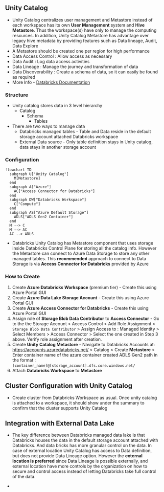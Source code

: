 ## Unity Catalog
- Unity Catalog centralizes user management and Metastore instead of each workspace has its own **User Management** system and **Hive Metastore**. Thus the workspace(s) have only to manage the computing resources. In addition, Unity Catalog Metastore has advantage over legacy hive metadata by providing features such as Data lineage, Audit, Data Explore
- A Metastore should be created one per region for high performance
- Data Access Control : Allow access as necessary 
- Data Audit : Log data access activities
- Data Lineage : Manage the journey and transformation of data
- Data Discoverability : Create a schema of data, so it can easily be found as required
- More Info - [Databricks Documentation](https://docs.databricks.com/en/data-governance/unity-catalog/index.html)

### Structure
- Unity catalog stores data in 3 level hierarchy
    - Catalog
        - Schema
            - Tables
- There are two ways to manage data
    - Databricks managed tables - Table and Data reside in the default storage account attached Databricks workspace
    - External Data source - Only table definition stays in Unity catalog, data stays in another storage account
 
      
### Configuration
```mermaid
flowchart TD
  subgraph U["Unity Catalog"]
    M[Metastore]
  end
  subgraph A["Azure"]
    AC["Access Connector for Databricks"]
  end
  subgraph DW["Databricks Workspace"]
    C["Compute"]
  end
  subgraph AS["Azure Default Storage"]
    ADLS["ADLS Gen2 Container"]
  end
  M --> C
  M --> AC
  AC --> ADLS
```
- Databricks Unity Catalog has Metastore component that uses storage inside Databricks Control Plane for storing all the catalog info. However the Metastore can connect to Azure Data Storage to store any other managed tables. This **recommended** approach to connect to Data Storage is via **Access Connector for Databricks** provided by Azure

### How to Create
1. Create **Azure Databricks Workspace** (premium tier) - Create this using Azure Portal GUI
2. Create **Azure Data Lake Storage Account** - Create this using Azure Portal GUI
3. Create **Azure Access Connector for Databricks** - Create this using Azure Portal GUI
4. Assign role of **Storage Blob Data Contributor** to **Access Connector** - Go to the the Storage Account > Access Control > Add Role Assignment > `Storage Blob Data Contributor` > Assign Access to : Managed Identity > Select Members > Access Connector > Select the one created in Step 3 above. Verify role assignment after creation. 
5. Create **Unity Catalog Metastore** - Navigate to Databricks Accounts at: https://accounts.azuredatabricks.net/ > Catalog > Create **Metastore** > Enter container name of the azure container created ADLS Gen2 path in the format : `[container_name]@[storage_account].dfs.core.windows.net/`
6. Attach **Databricks Workspace** to **Metastore**

## Cluster Configuration with Unity Catalog
- Create cluster from Databricks Workspace as usual. Once unity catalog is attached to a workspace, it should show under the summary to confirm that the cluster supports Unity Catalog


## Integration with External Data Lake 
- The key difference between Databricks managed data lake is that Databricks houses the data in the default storage account attached with Databricks. And data bricks has more granular control on the data. In case of external location Unity Catalog has access to Data definition, but does not provide Data Lineage option. However the **external location is preferred** since Data Lineage is possible externally, and external location have more controls by the organization on how to secure and control access instead of letting Databricks take full control of the data.

- 
